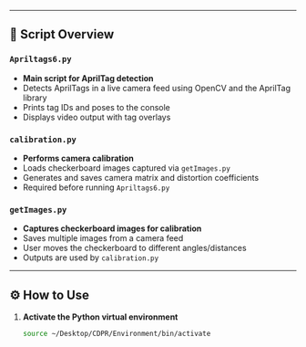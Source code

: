 
---

## 📝 Script Overview

### `Apriltags6.py`
- **Main script for AprilTag detection**
- Detects AprilTags in a live camera feed using OpenCV and the AprilTag library
- Prints tag IDs and poses to the console
- Displays video output with tag overlays

### `calibration.py`
- **Performs camera calibration**
- Loads checkerboard images captured via `getImages.py`
- Generates and saves camera matrix and distortion coefficients
- Required before running `Apriltags6.py`

### `getImages.py`
- **Captures checkerboard images for calibration**
- Saves multiple images from a camera feed
- User moves the checkerboard to different angles/distances
- Outputs are used by `calibration.py`

---

## ⚙️ How to Use

1. **Activate the Python virtual environment**  
   ```bash
   source ~/Desktop/CDPR/Environment/bin/activate

